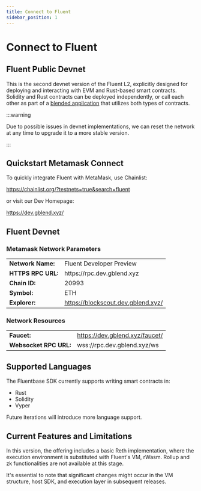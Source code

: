 ```yaml
---
title: Connect to Fluent 
sidebar_position: 1
---
```


# Connect to Fluent 

Fluent Public Devnet
---

This is the second devnet version of the Fluent L2, explicitly designed for deploying and interacting with EVM and Rust-based smart contracts. Solidity and Rust contracts can be deployed independently, or call each other as part of a [blended application](https://docs.fluent.xyz/developer-guides/building-a-blended-app/) that utilizes both types of contracts.

:::warning

Due to possible issues in devnet implementations, 
we can reset the network at any time to upgrade it to a more stable version.

:::

## Quickstart Metamask Connect

To quickly integrate Fluent with MetaMask, use Chainlist:

https://chainlist.org/?testnets=true&search=fluent

or visit our Dev Homepage: 

https://dev.gblend.xyz/

## Fluent Devnet

### Metamask Network Parameters

<table><tbody><tr><td><strong class="row-name">Network Name:</strong></td><td>Fluent Developer Preview</td></tr>
<tr><td><strong class="row-name">HTTPS RPC URL:</strong></td><td>https://rpc.dev.gblend.xyz</td></tr>
<tr><td><strong class="row-name">Chain ID:</strong></td><td>20993</td></tr>
<tr><td><strong class="row-name">Symbol:</strong></td><td>ETH</td></tr>
<tr><td><strong class="row-name">Explorer:</strong></td><td><a href="https://blockscout.dev.gblend.xyz/">https://blockscout.dev.gblend.xyz/</a></td></tr></tbody></table>

### Network Resources

<table>
<tbody><tr><td><strong class="row-name">Faucet:</strong></td><td><a href="https://dev.gblend.xyz/faucet/">https://dev.gblend.xyz/faucet/</a></td></tr>
<tr><td><strong class="row-name">Websocket RPC URL:</strong></td><td>wss://rpc.dev.gblend.xyz/ws</td></tr></tbody>
</table>

## Supported Languages

The Fluentbase SDK currently supports writing smart contracts in:

* Rust
* Solidity
* Vyper

Future iterations will introduce more language support.

## Current Features and Limitations

In this version, the offering includes a basic Reth implementation, where the execution environment is substituted with Fluent's VM, rWasm. Rollup and zk functionalities are not available at this stage.&#x20;

It's essential to note that significant changes might occur in the VM structure, host SDK, and execution layer in subsequent releases.
